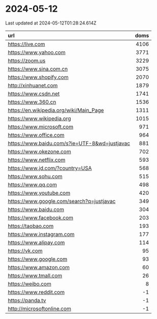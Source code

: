 # 2024-05-12

<!-- BEGIN -->
Last updated at 2024-05-12T01:28:24.614Z

url | doms
:- | -:
https://live.com | 4106
https://www.yahoo.com | 3771
https://zoom.us | 3229
https://www.sina.com.cn | 3075
https://www.shopify.com | 2070
http://xinhuanet.com | 1879
https://www.csdn.net | 1741
https://www.360.cn | 1536
https://en.wikipedia.org/wiki/Main_Page | 1311
https://www.wikipedia.org | 1015
https://www.microsoft.com | 971
https://www.office.com | 964
https://www.baidu.com/s?ie=UTF-8&wd=justjavac | 881
https://www.okezone.com | 702
https://www.netflix.com | 593
https://www.jd.com/?country=USA | 568
https://www.sohu.com | 515
https://www.qq.com | 498
https://www.youtube.com | 420
https://www.google.com/search?q=justjavac | 349
https://www.baidu.com | 304
https://www.facebook.com | 203
https://taobao.com | 193
https://www.instagram.com | 177
https://www.alipay.com | 114
https://vk.com | 95
https://www.google.com | 93
https://www.amazon.com | 60
https://www.tmall.com | 26
https://weibo.com | 8
https://www.reddit.com | -1
https://panda.tv | -1
http://microsoftonline.com | -1
<!-- END -->
